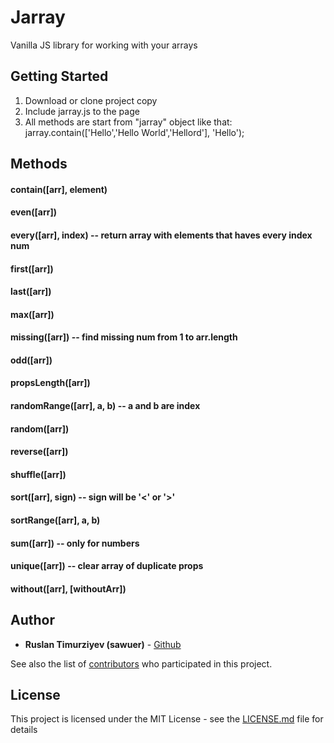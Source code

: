 # Jarray
Vanilla JS library for working with your arrays

## Getting Started

1. Download or clone project copy
2. Include jarray.js to the page
3. All methods are start from "jarray" object like that: jarray.contain(['Hello','Hello World','Hellord'], 'Hello');

## Methods
#### contain([arr], element)
#### even([arr])
#### every([arr], index) -- return array with elements that haves every index num
#### first([arr])
#### last([arr])
#### max([arr]) 
#### missing([arr]) -- find missing num from 1 to arr.length
#### odd([arr]) 
#### propsLength([arr])
#### randomRange([arr], a, b) -- a and b are index
#### random([arr])
#### reverse([arr])
#### shuffle([arr])
#### sort([arr], sign) -- sign will be '<' or '>'
#### sortRange([arr], a, b)
#### sum([arr]) -- only for numbers
#### unique([arr]) -- clear array of duplicate props
#### without([arr], [withoutArr]) 

## Author

* **Ruslan Timurziyev (sawuer)**  - [Github](https://github.com/sawuer/)

See also the list of [contributors](https://github.com/sawuer/jarray/contributors) who participated in this project.

## License

This project is licensed under the MIT License - see the [LICENSE.md](LICENSE.md) file for details
